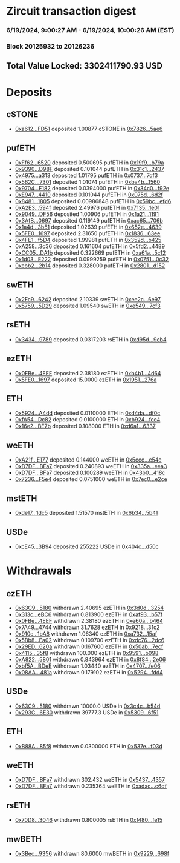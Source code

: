 # Zircuit transaction digest
### 6/19/2024, 9:00:27 AM - 6/19/2024, 10:00:26 AM (EST)
### Block 20125932 to 20126236

## Total Value Locked: 3302411790.93 USD

# Deposits
## cSTONE
- [0xa612...FD51](https://etherscan.io/address/0xa612B322Ce6F3d2e3d11275E289827fB8ff8FD51) deposited 1.00877 cSTONE in [0x7826...5ae6](https://etherscan.io/tx/0xa612B322Ce6F3d2e3d11275E289827fB8ff8FD51)
## pufETH
- [0xFf62...6520](https://etherscan.io/address/0xFf629B5e7fdC4daA0c59176c18CecBc1cFc56520) deposited 0.500695 pufETH in [0x19f9...b79a](https://etherscan.io/tx/0xFf629B5e7fdC4daA0c59176c18CecBc1cFc56520)
- [0x9390...D98F](https://etherscan.io/address/0x9390204d169C3E72aDdceE3aEace0d1049FED98F) deposited 0.101044 pufETH in [0x31c1...2437](https://etherscan.io/tx/0x9390204d169C3E72aDdceE3aEace0d1049FED98F)
- [0x4975...a313](https://etherscan.io/address/0x4975C1147F8F2168ADfC860ca2cb90bc53Eba313) deposited 1.01795 pufETH in [0x0737...7df3](https://etherscan.io/tx/0x4975C1147F8F2168ADfC860ca2cb90bc53Eba313)
- [0x562C...7301](https://etherscan.io/address/0x562Ca242ef21f5fCe30D27Ed8B9bade473017301) deposited 1.01074 pufETH in [0xba4b...1560](https://etherscan.io/tx/0x562Ca242ef21f5fCe30D27Ed8B9bade473017301)
- [0x9704...F182](https://etherscan.io/address/0x97044B3ba8FF27A3e4a66716197ffec20582F182) deposited 0.0394000 pufETH in [0x34c0...f92e](https://etherscan.io/tx/0x97044B3ba8FF27A3e4a66716197ffec20582F182)
- [0xE947...4410](https://etherscan.io/address/0xE947F0C49c30Ddd9dE39Dea00120f6233Bf74410) deposited 0.101044 pufETH in [0x075d...6d2f](https://etherscan.io/tx/0xE947F0C49c30Ddd9dE39Dea00120f6233Bf74410)
- [0x8481...1805](https://etherscan.io/address/0x848112d81e41DDf8Cc468C5c1F6452b2aE531805) deposited 0.00986848 pufETH in [0x59bc...efd6](https://etherscan.io/tx/0x848112d81e41DDf8Cc468C5c1F6452b2aE531805)
- [0xA2E3...594f](https://etherscan.io/address/0xA2E3d4DA66C646731Db0e854eE38889CBF74594f) deposited 2.49976 pufETH in [0x7135...1e01](https://etherscan.io/tx/0xA2E3d4DA66C646731Db0e854eE38889CBF74594f)
- [0x9049...DF56](https://etherscan.io/address/0x904971befaaD0EBcF18a5b711B3767f46cCEDF56) deposited 1.00906 pufETH in [0x1a21...1191](https://etherscan.io/tx/0x904971befaaD0EBcF18a5b711B3767f46cCEDF56)
- [0x3AfB...0697](https://etherscan.io/address/0x3AfB06A9Eff4bddADC6058FFa0758Fb3DEdb0697) deposited 0.119149 pufETH in [0xac65...706b](https://etherscan.io/tx/0x3AfB06A9Eff4bddADC6058FFa0758Fb3DEdb0697)
- [0x1a4d...3b51](https://etherscan.io/address/0x1a4d694d6700E8245FF2d032Cc951fDf235d3b51) deposited 1.02639 pufETH in [0x652e...4639](https://etherscan.io/tx/0x1a4d694d6700E8245FF2d032Cc951fDf235d3b51)
- [0x5FE0...1697](https://etherscan.io/address/0x5FE08FFF7af925e92B68B6B17c0f8457B90d1697) deposited 2.31650 pufETH in [0x1836...63ee](https://etherscan.io/tx/0x5FE08FFF7af925e92B68B6B17c0f8457B90d1697)
- [0x4FE1...f5D4](https://etherscan.io/address/0x4FE1b66649b816f9E9a61f0FB1383D5C54bff5D4) deposited 1.99981 pufETH in [0x352d...b425](https://etherscan.io/tx/0x4FE1b66649b816f9E9a61f0FB1383D5C54bff5D4)
- [0xA258...3c36](https://etherscan.io/address/0xA2584D2c582A9b1Cfa2ca6018a16F931DDe53c36) deposited 0.161604 pufETH in [0x5fd2...4489](https://etherscan.io/tx/0xA2584D2c582A9b1Cfa2ca6018a16F931DDe53c36)
- [0xCC05...DA1b](https://etherscan.io/address/0xCC0577B4ADdBefAE8781E27C77340625aEa4DA1b) deposited 0.322669 pufETH in [0xa61a...5c12](https://etherscan.io/tx/0xCC0577B4ADdBefAE8781E27C77340625aEa4DA1b)
- [0x1d03...E222](https://etherscan.io/address/0x1d03bA2a2f344801530F872826e508059994E222) deposited 0.0999259 pufETH in [0x0751...0c32](https://etherscan.io/tx/0x1d03bA2a2f344801530F872826e508059994E222)
- [0xebb2...2b14](https://etherscan.io/address/0xebb2276576875890a4a5F7b084329E8391942b14) deposited 0.328000 pufETH in [0x2801...d152](https://etherscan.io/tx/0xebb2276576875890a4a5F7b084329E8391942b14)
## swETH
- [0x2Fc9...6242](https://etherscan.io/address/0x2Fc926fd5E6a2AbF6b4FC8B898FF36244b716242) deposited 2.10339 swETH in [0xee2c...6e97](https://etherscan.io/tx/0x2Fc926fd5E6a2AbF6b4FC8B898FF36244b716242)
- [0x5759...5D29](https://etherscan.io/address/0x575958E824c2D2FE441d992002f3a0e601495D29) deposited 1.09540 swETH in [0xe549...7cf3](https://etherscan.io/tx/0x575958E824c2D2FE441d992002f3a0e601495D29)
## rsETH
- [0x3434...9789](https://etherscan.io/address/0x34349c5569e7B846c3558961552D2202760A9789) deposited 0.0317203 rsETH in [0xd95d...9cb4](https://etherscan.io/tx/0x34349c5569e7B846c3558961552D2202760A9789)
## ezETH
- [0x0FBe...4EEF](https://etherscan.io/address/0x0FBeABcaFCf817d47E10a7bCFC15ba194dbD4EEF) deposited 2.38180 ezETH in [0xb4b1...4d64](https://etherscan.io/tx/0x0FBeABcaFCf817d47E10a7bCFC15ba194dbD4EEF)
- [0x5FE0...1697](https://etherscan.io/address/0x5FE08FFF7af925e92B68B6B17c0f8457B90d1697) deposited 15.0000 ezETH in [0x1951...276a](https://etherscan.io/tx/0x5FE08FFF7af925e92B68B6B17c0f8457B90d1697)
## ETH
- [0x5924...A4dd](https://etherscan.io/address/0x5924B6A2a1DC8b8620cdd8F8521d88329DD9A4dd) deposited 0.0110000 ETH in [0xd4da...df0c](https://etherscan.io/tx/0x5924B6A2a1DC8b8620cdd8F8521d88329DD9A4dd)
- [0xfA54...Dc82](https://etherscan.io/address/0xfA5468bcA5348FE7E295055Ed9622F60881BDc82) deposited 0.0100000 ETH in [0xb924...fce4](https://etherscan.io/tx/0xfA5468bcA5348FE7E295055Ed9622F60881BDc82)
- [0x16e2...BE7b](https://etherscan.io/address/0x16e2505e741205C68D8b8B3450adc438337EBE7b) deposited 0.108000 ETH in [0xd6a1...6337](https://etherscan.io/tx/0x16e2505e741205C68D8b8B3450adc438337EBE7b)
## weETH
- [0xA21f...E177](https://etherscan.io/address/0xA21fcd47750f72e1c0b2B520A6Dcc32b3011E177) deposited 0.144000 weETH in [0x5ccc...e54e](https://etherscan.io/tx/0xA21fcd47750f72e1c0b2B520A6Dcc32b3011E177)
- [0xD7DF...BFa7](https://etherscan.io/address/0xD7DF7E085214743530afF339aFC420c7c720BFa7) deposited 0.240893 weETH in [0x335a...eea3](https://etherscan.io/tx/0xD7DF7E085214743530afF339aFC420c7c720BFa7)
- [0xD7DF...BFa7](https://etherscan.io/address/0xD7DF7E085214743530afF339aFC420c7c720BFa7) deposited 0.100289 weETH in [0x43b0...418c](https://etherscan.io/tx/0xD7DF7E085214743530afF339aFC420c7c720BFa7)
- [0x7236...F5e4](https://etherscan.io/address/0x723667Db6d59c3bE039A4F0ED0D35328fF9bF5e4) deposited 0.0751000 weETH in [0x7ec0...e2ce](https://etherscan.io/tx/0x723667Db6d59c3bE039A4F0ED0D35328fF9bF5e4)
## mstETH
- [0xde17...1dc5](https://etherscan.io/address/0xde1784DF9e87143A305BF045dAE43b0575d41dc5) deposited 1.51570 mstETH in [0x6b34...5b41](https://etherscan.io/tx/0xde1784DF9e87143A305BF045dAE43b0575d41dc5)
## USDe
- [0xcE45...3B94](https://etherscan.io/address/0xcE45A69C6f63E949a0aC712aC6a7caB9D7a53B94) deposited 255222 USDe in [0x404c...d50c](https://etherscan.io/tx/0xcE45A69C6f63E949a0aC712aC6a7caB9D7a53B94)
# Withdrawals
## ezETH
- [0x63C9...5180](https://etherscan.io/address/0x63C99B67159043BD3271560bB4A788B8e9Cd5180) withdrawn 2.40695 ezETH in [0x3d0d...3254](https://etherscan.io/tx/0x63C99B67159043BD3271560bB4A788B8e9Cd5180)
- [0x313c...eBC6](https://etherscan.io/address/0x313c443B3246F73d183A863c9BD3DC46A9d6eBC6) withdrawn 0.813900 ezETH in [0xaf93...b57f](https://etherscan.io/tx/0x313c443B3246F73d183A863c9BD3DC46A9d6eBC6)
- [0x0FBe...4EEF](https://etherscan.io/address/0x0FBeABcaFCf817d47E10a7bCFC15ba194dbD4EEF) withdrawn 2.38180 ezETH in [0xe60a...b464](https://etherscan.io/tx/0x0FBeABcaFCf817d47E10a7bCFC15ba194dbD4EEF)
- [0x7A49...4744](https://etherscan.io/address/0x7A493Be5c2ce014cD049Bf178a1ac0Db1B434744) withdrawn 31.7628 ezETH in [0x9218...31c2](https://etherscan.io/tx/0x7A493Be5c2ce014cD049Bf178a1ac0Db1B434744)
- [0x910c...1bA8](https://etherscan.io/address/0x910c1708A5f70b777e6d98427e8db150Fb391bA8) withdrawn 1.06340 ezETH in [0xa732...15af](https://etherscan.io/tx/0x910c1708A5f70b777e6d98427e8db150Fb391bA8)
- [0x5Bb8...Ea02](https://etherscan.io/address/0x5Bb87eAae567D78AcE37FceE42e1E71E321bEa02) withdrawn 0.109700 ezETH in [0xdc76...2dc6](https://etherscan.io/tx/0x5Bb87eAae567D78AcE37FceE42e1E71E321bEa02)
- [0x29ED...620a](https://etherscan.io/address/0x29ED743710B9ea0e306B81A7612502d9B931620a) withdrawn 0.167600 ezETH in [0x50ab...7ecf](https://etherscan.io/tx/0x29ED743710B9ea0e306B81A7612502d9B931620a)
- [0x4115...35f8](https://etherscan.io/address/0x41150A95a5e92c9FDe2C645441e8ef761F6b35f8) withdrawn 100.000 ezETH in [0x9591...b098](https://etherscan.io/tx/0x41150A95a5e92c9FDe2C645441e8ef761F6b35f8)
- [0xA822...5801](https://etherscan.io/address/0xA822E917e1E0C764c69E723F223eDB56B33A5801) withdrawn 0.843964 ezETH in [0x8f84...2e06](https://etherscan.io/tx/0xA822E917e1E0C764c69E723F223eDB56B33A5801)
- [0xbf5A...BDeE](https://etherscan.io/address/0xbf5Af3190513697FD48B4BedF1AB1C29C275BDeE) withdrawn 1.03440 ezETH in [0x4707...fe06](https://etherscan.io/tx/0xbf5Af3190513697FD48B4BedF1AB1C29C275BDeE)
- [0x08AA...481a](https://etherscan.io/address/0x08AABBa071712675b9b0e5fc424fAe695d7e481a) withdrawn 0.179102 ezETH in [0x5294...fdd4](https://etherscan.io/tx/0x08AABBa071712675b9b0e5fc424fAe695d7e481a)
## USDe
- [0x63C9...5180](https://etherscan.io/address/0x63C99B67159043BD3271560bB4A788B8e9Cd5180) withdrawn 10000.0 USDe in [0x3c4c...b54d](https://etherscan.io/tx/0x63C99B67159043BD3271560bB4A788B8e9Cd5180)
- [0x293C...6E30](https://etherscan.io/address/0x293C6937D8D82e05B01335F7B33FBA0c8e256E30) withdrawn 39777.3 USDe in [0x5309...6f51](https://etherscan.io/tx/0x293C6937D8D82e05B01335F7B33FBA0c8e256E30)
## ETH
- [0xB88A...85f8](https://etherscan.io/address/0xB88AF3af84a9Fa9bad327522e25BA43aEdD985f8) withdrawn 0.0300000 ETH in [0x537e...f03d](https://etherscan.io/tx/0xB88AF3af84a9Fa9bad327522e25BA43aEdD985f8)
## weETH
- [0xD7DF...BFa7](https://etherscan.io/address/0xD7DF7E085214743530afF339aFC420c7c720BFa7) withdrawn 302.432 weETH in [0x5437...4357](https://etherscan.io/tx/0xD7DF7E085214743530afF339aFC420c7c720BFa7)
- [0xD7DF...BFa7](https://etherscan.io/address/0xD7DF7E085214743530afF339aFC420c7c720BFa7) withdrawn 0.235364 weETH in [0xadac...c6df](https://etherscan.io/tx/0xD7DF7E085214743530afF339aFC420c7c720BFa7)
## rsETH
- [0x70D8...3046](https://etherscan.io/address/0x70D8Dd9492AcEb067e805775A434879e7Eec3046) withdrawn 0.800005 rsETH in [0xf480...fe15](https://etherscan.io/tx/0x70D8Dd9492AcEb067e805775A434879e7Eec3046)
## mwBETH
- [0x3Bec...9356](https://etherscan.io/address/0x3Bec5a2012AD1A6E7a6868B023944e49087E9356) withdrawn 80.6000 mwBETH in [0x9229...698f](https://etherscan.io/tx/0x3Bec5a2012AD1A6E7a6868B023944e49087E9356)
